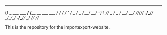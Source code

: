    _                     __                         __ 
  (_)_ _  ___  ___  ____/ /______ __ ___  ___  ____/ /_
 / /  ' \/ _ \/ _ \/ __/ __/ -_) \ // _ \/ _ \/ __/ __/
/_/_/_/_/ .__/\___/_/  \__/\__/_\_\/ .__/\___/_/  \__/ 
       /_/                        /_/                  

This is the repository for the importexport-website.       